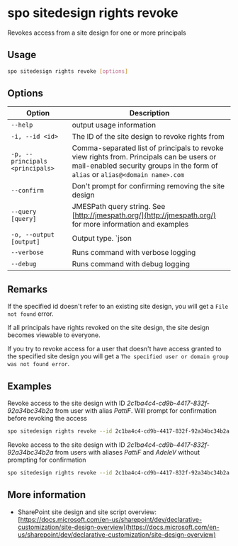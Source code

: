 # spo sitedesign rights revoke

Revokes access from a site design for one or more principals

## Usage

```sh
spo sitedesign rights revoke [options]
```

## Options

Option|Description
------|-----------
`--help`|output usage information
`-i, --id <id>`|The ID of the site design to revoke rights from
`-p, --principals <principals>`|Comma-separated list of principals to revoke view rights from. Principals can be users or mail-enabled security groups in the form of `alias` or `alias@<domain name>.com`
`--confirm`|Don't prompt for confirming removing the site design
`--query [query]`|JMESPath query string. See [http://jmespath.org/](http://jmespath.org/) for more information and examples
`-o, --output [output]`|Output type. `json|text`. Default `text`
`--verbose`|Runs command with verbose logging
`--debug`|Runs command with debug logging

## Remarks

If the specified id doesn't refer to an existing site design, you will get a `File not found` error.

If all principals have rights revoked on the site design, the site design becomes viewable to everyone.

If you try to revoke access for a user that doesn't have access granted to the specified site design you will get a `The specified user or domain group was not found error`.

## Examples

Revoke access to the site design with ID _2c1ba4c4-cd9b-4417-832f-92a34bc34b2a_ from user with alias _PattiF_. Will prompt for confirmation before revoking the access

```sh
spo sitedesign rights revoke --id 2c1ba4c4-cd9b-4417-832f-92a34bc34b2a --principals PattiF
```

Revoke access to the site design with ID _2c1ba4c4-cd9b-4417-832f-92a34bc34b2a_ from users with aliases _PattiF_ and _AdeleV_ without prompting for confirmation

```sh
spo sitedesign rights revoke --id 2c1ba4c4-cd9b-4417-832f-92a34bc34b2a --principals PattiF,AdeleV --confirm
```

## More information

- SharePoint site design and site script overview: [https://docs.microsoft.com/en-us/sharepoint/dev/declarative-customization/site-design-overview](https://docs.microsoft.com/en-us/sharepoint/dev/declarative-customization/site-design-overview)